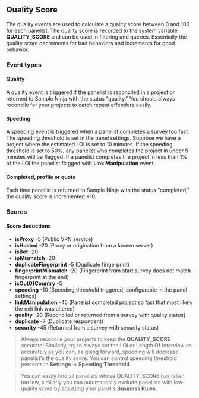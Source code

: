 ## Quality Score

The quality events are used to calculate a quality score between 0 and 100 for each panelist. The quality score is recorded to the system variable **QUALITY_SCORE** and can be used in filtering and queries. Essentially the quality score decrements for bad behaviors and increments for good behavior.

### Event types

#### Quality
A quality event is triggered if the panelist is reconciled in a project or returned to Sample Ninja with the status "quality." You should always reconcile for your projects to catch repeat offenders easily.

#### Speeding
A speeding event is triggered when a panelist completes a survey too fast. The speeding threshold is set in the panel settings. Suppose we have a project where the estimated LOI is set to 10 minutes. If the speeding threshold is set to 50%, any panelist who completes the project in under 5 minutes will be flagged. If a panelist completes the project in less than 1% of the LOI the panelist flagged with **Link Manipulation** event.

#### Completed, profile or quota
Each time panelist is returned to Sample Ninja with the status "completed," the quality score is incremented +10.

### Scores

#### Score deductions
- **isProxy** -5 (Public VPN service)
- **isHosted** -20 (Proxy or origination from a known server)
- **isBot** -20
- **ipMismatch** -20
- **duplicateFingerprint** -5 (Duplicate fingerprint)
- **fingerprintMismatch** -20 (Fingerprint from start survey does not match fingerprint at the end)
- **isOutOfCountry** -5
- **speeding** -10 (Speeding threshold triggered, configurable in the panel settings)
- **linkManipulation** -45 (Panelist completed project so fast that most likely the exit link was altered)
- **quality** -20 (Reconciled or returned from a survey with quality status)
- **duplicate** -7 (Duplicate respondent)
- **security** -45 (Returned from a survey with security status)

> Always reconcile your projects to keep the **QUALITY_SCORE** accurate! Similarly, try to always set the LOI or Length Of Interview as accurately as you can, as going forward, speeding will decrease panelist's the quality score. You can control speeding threshold percents in **Settings -> Speeding Threshold**.

> You can easily find all panelists whose QUALITY_SCORE has fallen too low, similarly you can automatically exclude panelists with low-quality score by adjusting your panel's **Business Rules**.
